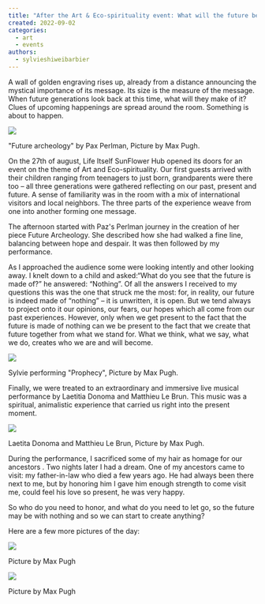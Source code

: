 ```yaml
---
title: "After the Art & Eco-spirituality event: What will the future be made of? \"Nothing\""
created: 2022-09-02
categories: 
  - art
  - events
authors: 
  - sylvieshiweibarbier
---
```


A wall of golden engraving rises up, already from a distance announcing the mystical importance of its message. Its size is the measure of the message. When future generations look back at this time, what will they make of it? Clues of upcoming happenings are spread around the room. Something is about to happen.

![](/assets/images/IMG_8976-683x1024.jpg)

"Future archeology" by Pax Perlman, Picture by Max Pugh.

On the 27th of august, Life Itself SunFlower Hub opened its doors for an event on the theme of Art and Eco-spirituality. Our first guests arrived with their children ranging from teenagers to just born, grandparents were there too – all three generations were gathered reflecting on our past, present and future. A sense of familiarity was in the room with a mix of international visitors and local neighbors. The three parts of the experience weave from one into another forming one message.

The afternoon started with Paz's Perlman journey in the creation of her piece Future Archeology. She described how she had walked a fine line, balancing between hope and despair. It was then followed by my performance.

As I approached the audience some were looking intently and other looking away. I knelt down to a child and asked:“What do you see that the future is made of?” he answered: “Nothing”. Of all the answers I received to my questions this was the one that struck me the most: for, in reality, our future is indeed made of “nothing” – it is unwritten, it is open. But we tend always to project onto it our opinions, our fears, our hopes which all come from our past experiences. However, only when we get present to the fact that the future is made of nothing can we be present to the fact that we create that future together from what we stand for. What we think, what we say, what we do, creates who we are and will become. 

![](/assets/images/Screenshot-2022-09-01-at-13.23.29-1024x567.png)

Sylvie performing "Prophecy", Picture by Max Pugh.

Finally, we were treated to an extraordinary and immersive live musical performance by Laetitia Donoma and Matthieu Le Brun. This music was a spiritual, animalistic experience that carried us right into the present moment.

![](/assets/images/Screenshot-2022-09-01-at-12.16.38-1024x568.png)

Laetita Donoma and Matthieu Le Brun, Picture by Max Pugh.

During the performance, I sacrificed some of my hair as homage for our ancestors . Two nights later I had a dream. One of my ancestors came to visit: my father-in-law who died a few years ago. He had always been there next to me, but by honoring him I gave him enough strength to come visit me, could feel his love so present, he was very happy.

So who do you need to honor, and what do you need to let go, so the future may be with nothing and so we can start to create anything?

Here are a few more pictures of the day:

![](/assets/images/IMG_8965-683x1024.jpg)

Picture by Max Pugh

![](/assets/images/IMG_8945-1-1024x683.jpg)

Picture by Max Pugh
